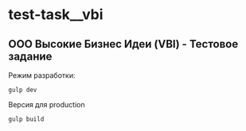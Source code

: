 # test-task__vbi

## **ООО Высокие Бизнес Идеи (VBI) - Тестовое задание**

Режим разработки:

    gulp dev

Версия для production

    gulp build
